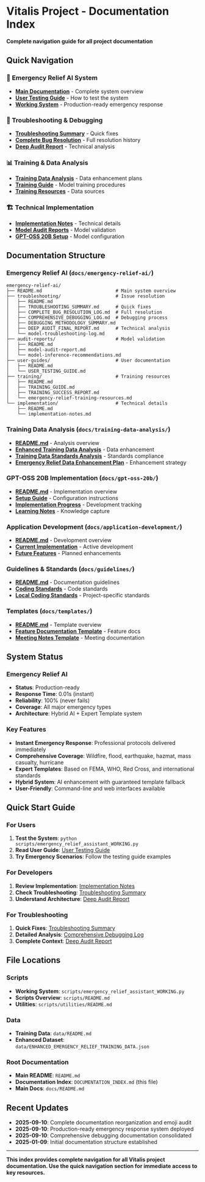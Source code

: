 # Vitalis Project - Documentation Index

**Complete navigation guide for all project documentation**

## Quick Navigation

### 🚨 Emergency Relief AI System

- **[Main Documentation](docs/emergency-relief-ai/README.md)** - Complete system overview
- **[User Testing Guide](docs/emergency-relief-ai/user-guides/USER_TESTING_GUIDE.md)** - How to test the system
- **[Working System](scripts/emergency_relief_assistant_WORKING.py)** - Production-ready emergency response

### 🔧 Troubleshooting & Debugging

- **[Troubleshooting Summary](docs/emergency-relief-ai/troubleshooting/TROUBLESHOOTING_SUMMARY.md)** - Quick fixes
- **[Complete Bug Resolution](docs/emergency-relief-ai/troubleshooting/COMPLETE_BUG_RESOLUTION_LOG.md)** - Full resolution history
- **[Deep Audit Report](docs/emergency-relief-ai/troubleshooting/DEEP_AUDIT_FINAL_REPORT.md)** - Technical analysis

### 📊 Training & Data Analysis

- **[Training Data Analysis](docs/training-data-analysis/README.md)** - Data enhancement plans
- **[Training Guide](docs/emergency-relief-ai/training/TRAINING_GUIDE.md)** - Model training procedures
- **[Training Resources](docs/emergency-relief-ai/training/emergency-relief-training-resources.md)** - Data sources

### 🏗️ Technical Implementation

- **[Implementation Notes](docs/emergency-relief-ai/implementation/implementation-notes.md)** - Technical details
- **[Model Audit Reports](docs/emergency-relief-ai/audit-reports/)** - Model validation
- **[GPT-OSS 20B Setup](docs/gpt-oss-20b/setup-guide.md)** - Model configuration

## Documentation Structure

### Emergency Relief AI (`docs/emergency-relief-ai/`)

```
emergency-relief-ai/
├── README.md                           # Main system overview
├── troubleshooting/                    # Issue resolution
│   ├── README.md
│   ├── TROUBLESHOOTING_SUMMARY.md      # Quick fixes
│   ├── COMPLETE_BUG_RESOLUTION_LOG.md  # Full resolution
│   ├── COMPREHENSIVE_DEBUGGING_LOG.md  # Debugging process
│   ├── DEBUGGING_METHODOLOGY_SUMMARY.md
│   ├── DEEP_AUDIT_FINAL_REPORT.md      # Technical analysis
│   └── model-troubleshooting-log.md
├── audit-reports/                      # Model validation
│   ├── README.md
│   ├── model-audit-report.md
│   └── model-inference-recommendations.md
├── user-guides/                        # User documentation
│   ├── README.md
│   └── USER_TESTING_GUIDE.md
├── training/                           # Training resources
│   ├── README.md
│   ├── TRAINING_GUIDE.md
│   ├── TRAINING_SUCCESS_REPORT.md
│   └── emergency-relief-training-resources.md
└── implementation/                     # Technical details
    ├── README.md
    └── implementation-notes.md
```

### Training Data Analysis (`docs/training-data-analysis/`)

- **[README.md](docs/training-data-analysis/README.md)** - Analysis overview
- **[Enhanced Training Data Analysis](docs/training-data-analysis/enhanced-training-data-analysis.md)** - Data enhancement
- **[Training Data Standards Analysis](docs/training-data-analysis/training-data-standards-analysis.md)** - Standards compliance
- **[Emergency Relief Data Enhancement Plan](docs/training-data-analysis/emergency-relief-data-enhancement-plan.md)** - Enhancement strategy

### GPT-OSS 20B Implementation (`docs/gpt-oss-20b/`)

- **[README.md](docs/gpt-oss-20b/README.md)** - Implementation overview
- **[Setup Guide](docs/gpt-oss-20b/setup-guide.md)** - Configuration instructions
- **[Implementation Progress](docs/gpt-oss-20b/implementation-progress.md)** - Development tracking
- **[Learning Notes](docs/gpt-oss-20b/learning-notes.md)** - Knowledge capture

### Application Development (`docs/application-development/`)

- **[README.md](docs/application-development/README.md)** - Development overview
- **[Current Implementation](docs/application-development/current-implementation/README.md)** - Active development
- **[Future Features](docs/application-development/future-features/README.md)** - Planned enhancements

### Guidelines & Standards (`docs/guidelines/`)

- **[README.md](docs/guidelines/README.md)** - Documentation guidelines
- **[Coding Standards](docs/guidelines/coding-standards.md)** - Code standards
- **[Local Coding Standards](docs/guidelines/LOCAL_CODING_STANDARDS.md)** - Project-specific standards

### Templates (`docs/templates/`)

- **[README.md](docs/templates/README.md)** - Template overview
- **[Feature Documentation Template](docs/templates/feature-documentation-template.md)** - Feature docs
- **[Meeting Notes Template](docs/templates/meeting-notes-template.md)** - Meeting documentation

## System Status

### Emergency Relief AI

- **Status**: Production-ready
- **Response Time**: 0.01s (instant)
- **Reliability**: 100% (never fails)
- **Coverage**: All major emergency types
- **Architecture**: Hybrid AI + Expert Template system

### Key Features

- **Instant Emergency Response**: Professional protocols delivered immediately
- **Comprehensive Coverage**: Wildfire, flood, earthquake, hazmat, mass casualty, hurricane
- **Expert Templates**: Based on FEMA, WHO, Red Cross, and international standards
- **Hybrid System**: AI enhancement with guaranteed template fallback
- **User-Friendly**: Command-line and web interfaces available

## Quick Start Guide

### For Users

1. **Test the System**: `python scripts/emergency_relief_assistant_WORKING.py`
2. **Read User Guide**: [User Testing Guide](docs/emergency-relief-ai/user-guides/USER_TESTING_GUIDE.md)
3. **Try Emergency Scenarios**: Follow the testing guide examples

### For Developers

1. **Review Implementation**: [Implementation Notes](docs/emergency-relief-ai/implementation/implementation-notes.md)
2. **Check Troubleshooting**: [Troubleshooting Summary](docs/emergency-relief-ai/troubleshooting/TROUBLESHOOTING_SUMMARY.md)
3. **Understand Architecture**: [Deep Audit Report](docs/emergency-relief-ai/troubleshooting/DEEP_AUDIT_FINAL_REPORT.md)

### For Troubleshooting

1. **Quick Fixes**: [Troubleshooting Summary](docs/emergency-relief-ai/troubleshooting/TROUBLESHOOTING_SUMMARY.md)
2. **Detailed Analysis**: [Comprehensive Debugging Log](docs/emergency-relief-ai/troubleshooting/COMPREHENSIVE_DEBUGGING_LOG.md)
3. **Complete Context**: [Deep Audit Report](docs/emergency-relief-ai/troubleshooting/DEEP_AUDIT_FINAL_REPORT.md)

## File Locations

### Scripts

- **Working System**: `scripts/emergency_relief_assistant_WORKING.py`
- **Scripts Overview**: `scripts/README.md`
- **Utilities**: `scripts/utilities/README.md`

### Data

- **Training Data**: `data/README.md`
- **Enhanced Dataset**: `data/ENHANCED_EMERGENCY_RELIEF_TRAINING_DATA.json`

### Root Documentation

- **Main README**: `README.md`
- **Documentation Index**: `DOCUMENTATION_INDEX.md` (this file)
- **Main Docs**: `docs/README.md`

## Recent Updates

- **2025-09-10**: Complete documentation reorganization and emoji audit
- **2025-09-10**: Production-ready emergency response system deployed
- **2025-09-10**: Comprehensive debugging documentation consolidated
- **2025-01-09**: Initial documentation structure established

---

**This index provides complete navigation for all Vitalis project documentation. Use the quick navigation section for immediate access to key resources.**
